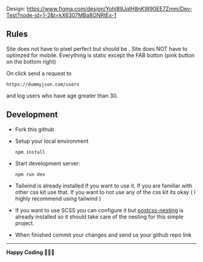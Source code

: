 Design: https://www.figma.com/design/Yohl89JqlH8nKW90EE7Zmm/Dev-Test?node-id=1-2&t=kX6307MBa8ONRtEx-1

## Rules
Site does not have to pixel perfect but should be . Site does NOT have to optimzed for mobile. Everything is static except the FAB button (pink button on the bottom right)

On click send a request to 
```
https://dummyjson.com/users
```
and log users who have age greater than 30.

## Development

- Fork this github
- Setup your local environment
  ```
  npm install
  ```
- Start development server:
  ```
  npm run dev
  ```

- Tailwind is already installed if you want to use it. If you are familiar with other css kit use that. If you want to not use any of the css kit its okay ( I highly recommend using tailwind )
- If you want to use SCSS you can configure it but [postcss-nesting](https://github.com/csstools/postcss-plugins/tree/main/plugins/postcss-nesting) is already installed so it should take care of the nesting for this simple project.
- When finished commit your changes and send us your github repo link

---
**Happy Coding 👨🏽‍💻**
